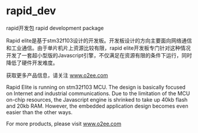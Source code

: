 # rapid_dev
rapid开发包
rapid development package

Rapid elite是基于stm32f103设计的开发板。开发板设计的方向主要面向网络通信和工业通信。由于单片机片上资源比较有限，rapid elite开发板专门针对这种情况开发了一套超小型版的Javascript引擎，不仅满足在资源有限的条件下运行，同时降低了硬件开发难度。

获取更多产品信息，请关注 www.o2ee.com

Rapid Elite is running on stm32f103 MCU. The design is basically focused on Internet and industrial communications. Due to the limitation of the MCU on-chip resources, the Javascript engine is shrinked to take up 40kb flash and 20kb RAM. However, the embedded application design becomes even easier than the other ways.

For more products, please visit www.o2ee.com
